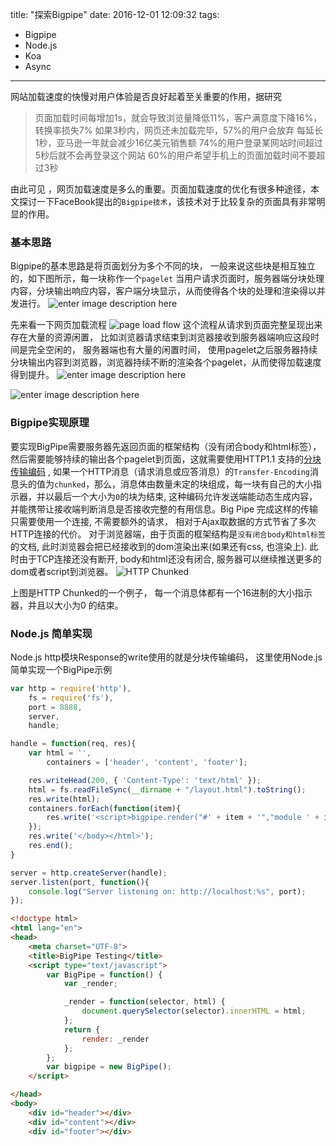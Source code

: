 title: "探索Bigpipe"
date: 2016-12-01 12:09:32
tags:
- Bigpipe
- Node.js
- Koa
- Async

---

网站加载速度的快慢对用户体验是否良好起着至关重要的作用，据研究
> 页面加载时间每增加1s，就会导致浏览量降低11%，客户满意度下降16%，转换率损失7%
> 如果3秒内，网页还未加载完毕，57%的用户会放弃 
> 每延长1秒，亚马逊一年就会减少16亿美元销售额
> 74%的用户登录某网站时间超过5秒后就不会再登录这个网站
> 60%的用户希望手机上的页面加载时间不要超过3秒

由此可见 ，网页加载速度是多么的重要。页面加载速度的优化有很多种途径，本文探讨一下FaceBook提出的`Bigpipe技术`，该技术对于比较复杂的页面具有非常明显的作用。
<!-- more -->
### 基本思路
Bigpipe的基本思路是将页面划分为多个不同的块， 一般来说这些块是相互独立的，如下图所示，每一块称作一个`pagelet`  当用户请求页面时，服务器端分块处理内容，分块输出响应内容，客户端分块显示，从而使得各个块的处理和渲染得以并发进行。
![enter image description here](http://7u2s4m.com1.z0.glb.clouddn.com/image.jpg) 

先来看一下网页加载流程
![page load flow](http://7u2s4m.com1.z0.glb.clouddn.com/%E6%B5%8F%E8%A7%88%E5%99%A8.png)
这个流程从请求到页面完整呈现出来存在大量的资源闲置， 比如浏览器请求结束到浏览器接收到服务器端响应这段时间是完全空闲的， 服务器端也有大量的闲置时间， 使用pagelet之后服务器持续分块输出内容到浏览器，浏览器持续不断的渲染各个pagelet，从而使得加载速度得到提升。
![enter image description here](http://7u2s4m.com1.z0.glb.clouddn.com/4.png)

![enter image description here](http://7u2s4m.com1.z0.glb.clouddn.com/5.png)

### Bigpipe实现原理
要实现BigPipe需要服务器先返回页面的框架结构（没有闭合body和html标签），然后需要能够持续的输出各个pagelet到页面，这就需要使用HTTP1.1 支持的[分块传输编码](https://en.wikipedia.org/wiki/Chunked_transfer_encoding)  ,  如果一个HTTP消息（请求消息或应答消息）的`Transfer-Encoding`消息头的值为`chunked`，那么，消息体由数量未定的块组成，每一块有自己的大小指示器，并以最后一个大小为`0`的块为结束, 这种编码允许发送端能动态生成内容，并能携带让接收端判断消息是否接收完整的有用信息。Big Pipe 完成这样的传输只需要使用一个连接, 不需要额外的请求， 相对于Ajax取数据的方式节省了多次HTTP连接的代价。
对于浏览器端，由于页面的框架结构是`没有闭合body和html标签`的文档, 此时浏览器会把已经接收到的dom渲染出来(如果还有css, 也渲染上).  此时由于TCP连接还没有断开, body和html还没有闭合, 服务器可以继续推送更多的dom或者script到浏览器。
![HTTP Chunked](http://7u2s4m.com1.z0.glb.clouddn.com/BEiVV.gif)

上图是HTTP Chunked的一个例子， 每一个消息体都有一个16进制的大小指示器，并且以大小为0 的结束。

### Node.js 简单实现
Node.js http模块Response的write使用的就是分块传输编码， 这里使用Node.js简单实现一个BigPipe示例
```js
var http = require('http'),
	fs = require('fs'),
	port = 8888,
	server,
	handle;

handle = function(req, res){
	var html = '',
		containers = ['header', 'content', 'footer'];

	res.writeHead(200, { 'Content-Type': 'text/html' });
	html = fs.readFileSync(__dirname + "/layout.html").toString();
	res.write(html);
	containers.forEach(function(item){
		res.write('<script>bigpipe.render("#' + item + '","module ' + item + '");</script>');
	});
	res.write('</body></html>');
	res.end();
}

server = http.createServer(handle);
server.listen(port, function(){
    console.log("Server listening on: http://localhost:%s", port);
});
```

```html
<!doctype html>
<html lang="en">
<head>
	<meta charset="UTF-8">
	<title>BigPipe Testing</title>
	<script type="text/javascript">
		var BigPipe = function() {
			var _render;

			_render = function(selector, html) {
				document.querySelector(selector).innerHTML = html;
			};
			return {
				render: _render
			};
		};
		var bigpipe = new BigPipe();
	</script>

</head>
<body>
	<div id="header"></div>
	<div id="content"></div>
	<div id="footer"></div>
```
